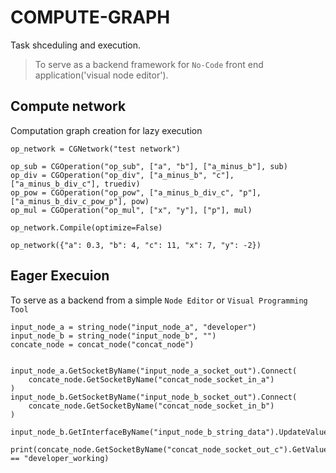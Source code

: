 # COMPUTE-GRAPH

Task shceduling and execution. 

> To serve as a backend framework for `No-Code` front end application('visual node editor').


## Compute network

Computation graph creation for lazy execution

    op_network = CGNetwork("test network")

    op_sub = CGOperation("op_sub", ["a", "b"], ["a_minus_b"], sub)
    op_div = CGOperation("op_div", ["a_minus_b", "c"], ["a_minus_b_div_c"], truediv)
    op_pow = CGOperation("op_pow", ["a_minus_b_div_c", "p"], ["a_minus_b_div_c_pow_p"], pow)
    op_mul = CGOperation("op_mul", ["x", "y"], ["p"], mul)

    op_network.Compile(optimize=False)

    op_network({"a": 0.3, "b": 4, "c": 11, "x": 7, "y": -2})

## Eager Execuion

To serve as a backend from a simple `Node Editor` or `Visual Programming Tool`

    input_node_a = string_node("input_node_a", "developer")
    input_node_b = string_node("input_node_b", "")
    concate_node = concat_node("concat_node")

    
    input_node_a.GetSocketByName("input_node_a_socket_out").Connect(
        concate_node.GetSocketByName("concat_node_socket_in_a")
    )
    input_node_b.GetSocketByName("input_node_b_socket_out").Connect(
        concate_node.GetSocketByName("concat_node_socket_in_b")
    )

    input_node_b.GetInterfaceByName("input_node_b_string_data").UpdateValue("working")

    print(concate_node.GetSocketByName("concat_node_socket_out_c").GetValue() == "developer_working)
